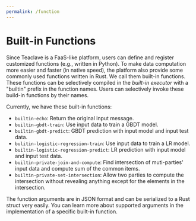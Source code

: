 ```yaml
---
permalink: /function
---
```


# Built-in Functions

Since Teaclave is a FaaS-like platform, users can define and register customized
functions (e.g., written in Python). To make data computation more easier and
faster (in native speed), the platform also provide some commonly used functions
written in Rust. We call them built-in functions. These functions can be
selectively compiled in the *built-in executor* with a "builtin" prefix in the
function names. Users can selectively invoke these build-in functions by their
names.

Currently, we have these built-in functions:
  - `builtin-echo`: Return the original input message.
  - `builtin-gbdt-train`: Use input data to train a GBDT model.
  - `builtin-gbdt-predict`: GBDT prediction with input model and input test data.
  - `bulitin-logistic-regression-train`: Use input data to train a LR model.
  - `builtin-logistic-regression-predict`: LR prediction with input model and input test data.
  - `builtin-private-join-and-compute`: Find intersection of muti-parties' input
    data and compute sum of the common items.
  - `builtin-private-set-intersection`: Allow two parties to compute the intersection
    without revealing anything except for the elements in the intersection. 
  
The function arguments are in JSON format and can be serialized to a Rust struct
very easily. You can learn more about supported arguments in the implementation
of a specific built-in function.
